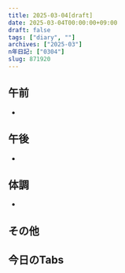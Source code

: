 ```yaml
---
title: 2025-03-04[draft]
date: 2025-03-04T00:00:00+09:00
draft: false
tags: ["diary", ""]
archives: ["2025-03"]
n年日記: ["0304"]
slug: 871920
---
```

## 午前
- 
## 午後
- 
## 体調
- 
## その他
## 今日のTabs